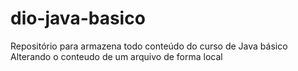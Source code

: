 # dio-java-basico
Repositório para armazena todo conteúdo do curso de Java básico
Alterando o conteudo de um arquivo de forma local
